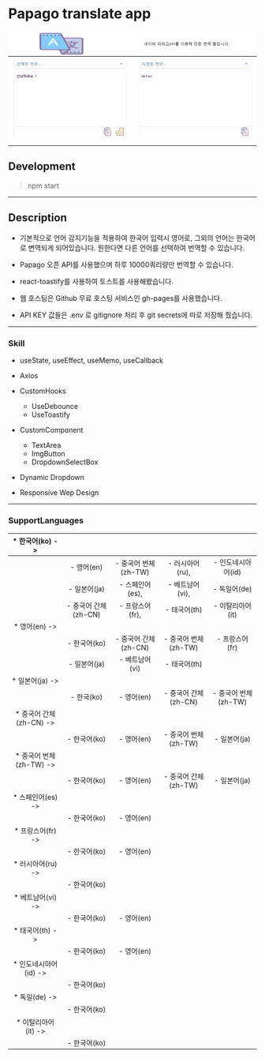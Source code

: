 # Papago translate app

![네이버 Papago API를 이용한 번역 웹 사이트](public/img/intro_img.png)

------

## Development

> npm start

------

## Description

* 기본적으로 언어 감지기능을 적용하여 한국어 입력시 영어로,
그외의 언어는 한국어로 변역되게 되어있습니다.
원한다면 다른 언어를 선택하여 번역할 수 있습니다.

* Papago 오픈 API를 사용했으며 하루 10000쿼리량만 번역할 수 있습니다.

* react-toastify를 사용하여 토스트를 사용해봤습니다.

* 웹 호스팅은 Github 무료 호스팅 서비스인 gh-pages를 사용했습니다.

* API KEY 값들은 .env 로 gitignore 처리 후 git secrets에 따로 저장해 줬습니다.

-------

### Skill

*  useState, useEffect, useMemo, useCallback

*  Axios

*  CustomHooks 
    * UseDebounce
    * UseToastify

*  CustomComponent
    * TextArea
    * ImgButton
    * DropdownSelectBox  

* Dynamic Dropdown

* Responsive Wep Design

------

### SupportLanguages

|     * 한국어(ko) ->     	|                      	|                      	|                      	|                      	|
|:-----------------------:	|:--------------------:	|:--------------------:	|:--------------------:	|:--------------------:	|
|                         	|      - 영어(en)      	| - 중국어 번체(zh-TW) 	|    - 러시아어(ru),   	|  - 인도네시아어(id)  	|
|                         	|     - 일본어(ja)     	|    - 스페인어(es),   	|    - 베트남어(vi),   	|     - 독일어(de)     	|
|                         	| - 중국어 간체(zh-CN) 	|    - 프랑스어(fr),   	|     - 태국어(th)     	|   - 이탈리아어(it)   	|
|      * 영어(en) ->      	|                      	|                      	|                      	|                      	|
|                         	|     - 한국어(ko)     	| - 중국어 간체(zh-CN) 	| - 중국어 번체(zh-TW) 	|    - 프랑스어(fr)    	|
|                         	|     - 일본어(ja)     	|    - 베트남어(vi)    	|     - 태국어(th)     	|                      	|
|     * 일본어(ja) ->     	|                      	|                      	|                      	|                      	|
|                         	|      - 한국(ko)      	|      - 영어(en)      	| - 중국어 간체(zh-CN) 	| - 중국어 번체(zh-TW) 	|
| * 중국어 간체(zh-CN) -> 	|                      	|                      	|                      	|                      	|
|                         	|     - 한국어(ko)     	|      - 영어(en)      	| - 중국어 번체(zh-TW) 	|     - 일본어(ja)     	|
| * 중국어 번체(zh-TW) -> 	|                      	|                      	|                      	|                      	|
|                         	|     - 한국어(ko)     	|      - 영어(en)      	| - 중국어 간체(zh-TW) 	|     - 일본어(ja)     	|
|    * 스페인어(es) ->    	|                      	|                      	|                      	|                      	|
|                         	|     - 한국어(ko)     	|      - 영어(en)      	|                      	|                      	|
|    * 프랑스어(fr) ->    	|                      	|                      	|                      	|                      	|
|                         	|     - 한국어(ko)     	|      - 영어(en)      	|                      	|                      	|
|    * 러시아어(ru) ->    	|                      	|                      	|                      	|                      	|
|                         	|     - 한국어(ko)     	|                      	|                      	|                      	|
|    * 베트남어(vi) ->    	|                      	|                      	|                      	|                      	|
|                         	|     - 한국어(ko)     	|      - 영어(en)      	|                      	|                      	|
|     * 태국어(th) ->     	|                      	|                      	|                      	|                      	|
|                         	|     - 한국어(ko)     	|      - 영어(en)      	|                      	|                      	|
|  * 인도네시아어(id) ->  	|                      	|                      	|                      	|                      	|
|                         	|     - 한국어(ko)     	|                      	|                      	|                      	|
|      * 독일(de) ->      	|                      	|                      	|                      	|                      	|
|                         	|     - 한국어(ko)     	|                      	|                      	|                      	|
|   * 이탈리아어(it) ->   	|                      	|                      	|                      	|                      	|
|                         	|     - 한국어(ko)     	|                      	|                      	|                      	|